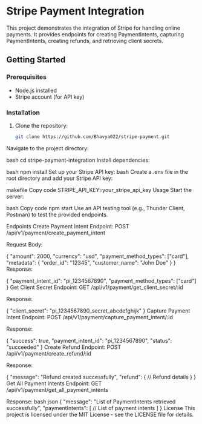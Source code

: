 # Stripe Payment Integration

This project demonstrates the integration of Stripe for handling online payments. It provides endpoints for creating PaymentIntents, capturing PaymentIntents, creating refunds, and retrieving client secrets.

## Getting Started

### Prerequisites

- Node.js installed
- Stripe account (for API key)

### Installation

1. Clone the repository:

   ```bash
   git clone https://github.com/Bhavya022/stripe-payment.git
Navigate to the project directory:

bash
cd stripe-payment-integration
Install dependencies:

bash
npm install
Set up your Stripe API key:
bash
Create a .env file in the root directory and add your Stripe API key:

makefile
Copy code
STRIPE_API_KEY=your_stripe_api_key
Usage
Start the server:

bash
Copy code
npm start
Use an API testing tool (e.g., Thunder Client, Postman) to test the provided endpoints.

Endpoints
Create Payment Intent
Endpoint: POST /api/v1/payment/create_payment_intent

Request Body:


{
  "amount": 2000,
  "currency": "usd",
  "payment_method_types": ["card"],
  "metadata": {
    "order_id": "12345",
    "customer_name": "John Doe"
  }
}
Response:


{
  "payment_intent_id": "pi_1234567890",
  "payment_method_types": ["card"]
}
Get Client Secret
Endpoint: GET /api/v1/payment/get_client_secret/:id

Response:


{
  "client_secret": "pi_1234567890_secret_abcdefghijk"
}
Capture Payment Intent
Endpoint: POST /api/v1/payment/capture_payment_intent/:id

Response:


{
  "success": true,
  "payment_intent_id": "pi_1234567890",
  "status": "succeeded"
}
Create Refund
Endpoint: POST /api/v1/payment/create_refund/:id

Response:


{
  "message": "Refund created successfully",
  "refund": {
    // Refund details
  }
}
Get All Payment Intents
Endpoint: GET /api/v1/payment/get_all_payment_intents

Response:
bash
json
{
  "message": "List of PaymentIntents retrieved successfully",
  "paymentIntents": [
    // List of payment intents
  ]
}
License
This project is licensed under the MIT License - see the LICENSE file for details.

